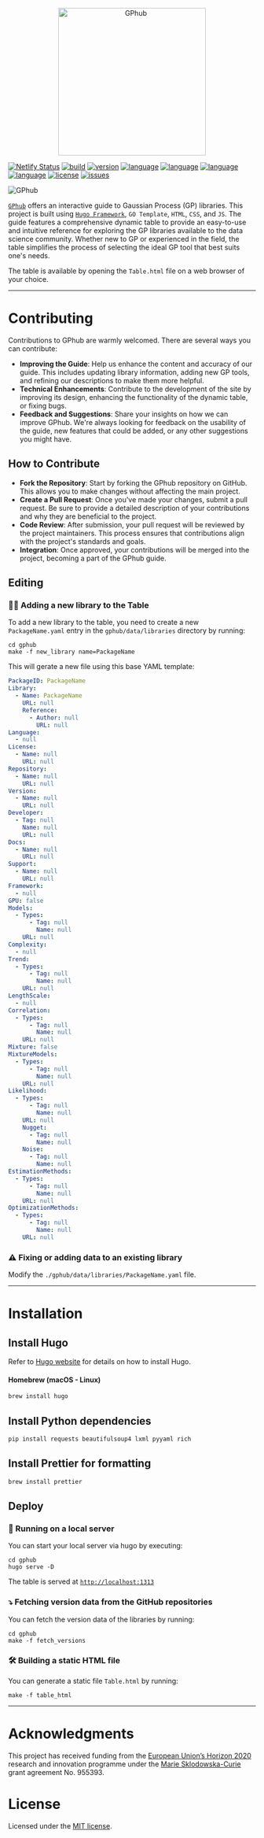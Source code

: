 <p align="center">
    <img title="GPhubLogo" alt="GPhub" src="https://res.cloudinary.com/dkytv4nwx/image/upload/v1710786255/GPhubLogo_nn1pyz.svg" width="300">
</p>

[![Netlify Status](https://api.netlify.com/api/v1/badges/e2d77aae-644c-46c7-842e-01e858e12506/deploy-status)](https://app.netlify.com/projects/gphub-dev/deploys)
[![build](https://img.shields.io/badge/build-passing-brightgreen)](https://img.shields.io/badge/build-passing-brightgreen)
[![version](https://img.shields.io/badge/version-v0.0.dev-brightgreen)](https://github.com/alefaraci/Kriging-Table-HTML/releases/tag/devs)
[![language](https://img.shields.io/badge/language-GO-blue)](https://go.dev)
[![language](https://img.shields.io/badge/language-html-orange)](https://html.spec.whatwg.org)
[![language](https://img.shields.io/badge/language-CSS-green)](https://www.w3.org/TR/CSS/)
[![language](https://img.shields.io/badge/language-JS-yellow)](developer.mozilla.org/it/docs/Web/JavaScript)
[![license](https://img.shields.io/badge/license-MIT-brightgreen.svg)](https://github.com/alefaraci/Kriging-Table-HTML/blob/main/LICENSE)
[![issues](https://img.shields.io/badge/issues-1-red)](https://github.com/alefaraci/Kriging-Table-HTML/issues)

![GPhub](https://res.cloudinary.com/dkytv4nwx/image/upload/v1709317441/Screenshot_2024-03-01_alle_19.12.28_tjgara.png)

[`GPhub`](https://gp-hub.dev/) offers an interactive guide to Gaussian Process (GP) libraries. This project is built using [`Hugo Framework`](https://gohugo.io/), `GO Template`, `HTML`, `CSS`, and `JS`. The guide features a comprehensive dynamic table to provide an easy-to-use and intuitive reference for exploring the GP libraries available to the data science community. Whether new to GP or experienced in the field, the table simplifies the process of selecting the ideal GP tool that best suits one's needs.

The table is available by opening the `Table.html` file on a web browser of your choice.

---

# Contributing

Contributions to GPhub are warmly welcomed. There are several ways you can contribute:

- **Improving the Guide**: Help us enhance the content and accuracy of our guide. This includes updating library information, adding new GP tools, and refining our descriptions to make them more helpful.
- **Technical Enhancements**: Contribute to the development of the site by improving its design, enhancing the functionality of the dynamic table, or fixing bugs.
- **Feedback and Suggestions**: Share your insights on how we can improve GPhub. We're always looking for feedback on the usability of the guide, new features that could be added, or any other suggestions you might have.

## How to Contribute

- **Fork the Repository**: Start by forking the GPhub repository on GitHub. This allows you to make changes without affecting the main project.
- **Create a Pull Request**: Once you've made your changes, submit a pull request. Be sure to provide a detailed description of your contributions and why they are beneficial to the project.
- **Code Review**: After submission, your pull request will be reviewed by the project maintainers. This process ensures that contributions align with the project's standards and goals.
- **Integration**: Once approved, your contributions will be merged into the project, becoming a part of the GPhub guide.

## Editing

### 👨‍💻 Adding a new library to the Table

To add a new library to the table, you need to create a new `PackageName.yaml` entry in the `gphub/data/libraries` directory by running:

```shell
cd gphub
make -f new_library name=PackageName
```

This will gerate a new file using this base YAML template:

```YAML
PackageID: PackageName
Library:
  - Name: PackageName
    URL: null
    Reference:
      - Author: null
        URL: null
Language:
  - null
License:
  - Name: null
    URL: null
Repository:
  - Name: null
    URL: null
Version:
  - Name: null
    URL: null
Developer:
  - Tag: null
    Name: null
    URL: null
Docs:
  - Name: null
    URL: null
Support:
  - Name: null
    URL: null
Framework:
  - null
GPU: false
Models:
  - Types:
      - Tag: null
        Name: null
    URL: null
Complexity:
  - null
Trend:
  - Types:
      - Tag: null
        Name: null
    URL: null
LengthScale:
  - null
Correlation:
  - Types:
      - Tag: null
        Name: null
    URL: null
Mixture: false
MixtureModels:
  - Types:
      - Tag: null
        Name: null
    URL: null
Likelihood:
  - Types:
      - Tag: null
        Name: null
    URL: null
    Nugget:
      - Tag: null
        Name: null
    Noise:
      - Tag: null
        Name: null
EstimationMethods:
  - Types:
      - Tag: null
        Name: null
    URL: null
OptimizationMethods:
  - Types:
      - Tag: null
        Name: null
    URL: null
```

### ⚠️ Fixing or adding data to an existing library

Modify the `./gphub/data/libraries/PackageName.yaml` file.

---

# Installation

## Install Hugo

Refer to [Hugo website](https://gohugo.io/installation/) for details on how to install Hugo.

#### Homebrew (macOS - Linux)

```sh
brew install hugo
```

## Install Python dependencies

```sh
pip install requests beautifulsoup4 lxml pyyaml rich
```

## Install Prettier for formatting

```sh
brew install prettier
```

## Deploy

### 🛜 Running on a local server

You can start your local server via hugo by executing:

```shell
cd gphub
hugo serve -D
```

The table is served at [`http://localhost:1313`](http://localhost:1313)

### ⤵️ Fetching version data from the GitHub repositories

You can fetch the version data of the libraries by running:

```shell
cd gphub
make -f fetch_versions
```

### 🛠️ Building a static HTML file

You can generate a static file `Table.html` by running:

```shell
make -f table_html
```

---

<!-- ## Citing GPhub

If you use GPhub in your research, please cite our [Journal paper]().

```
@article{Faraci2025,
  doi = {},
  url = {},
  year = {2024},
  publisher = {Springer},
  volume = {},
  number = {},
  pages = {},
  author = {Faraci, A., Beaurepaire, P., Gayton, N.},
  title = {GPhub: a comprehensive guide to Gaussian Process libraries, bridging theory with practice through features, limitations, and performance.},
  journal = {Advances in Engineering Software}
}
``` -->

# Acknowledgments

This project has received funding from the [European Union’s Horizon 2020](https://research-and-innovation.ec.europa.eu/funding/funding-opportunities/funding-programmes-and-open-calls/horizon-2020_en) research and innovation programme under the [Marie Sklodowska-Curie](https://marie-sklodowska-curie-actions.ec.europa.eu) grant agreement No. 955393.

# License

Licensed under the [MIT license](https://github.com/alefaraci/Kriging-Table-HTML/blob/main/LICENSE).
